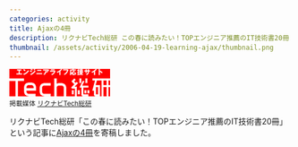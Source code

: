 ```yaml
---
categories: activity
title: Ajaxの4冊
description: リクナビTech総研 この春に読みたい！TOPエンジニア推薦のIT技術書20冊
thumbnail: /assets/activity/2006-04-19-learning-ajax/thumbnail.png
---
```


![](/assets/activity/2006-04-19-learning-ajax/tech-logo.gif)  
<small>掲載媒体 [リクナビTech総研](http://next.rikunabi.com/tech/)</small>

リクナビTech総研「この春に読みたい！TOPエンジニア推薦のIT技術書20冊」という記事に[Ajaxの4冊](http://next.rikunabi.com/tech/docs/ct_s03600.jsp?p=000791)を寄稿しました。
